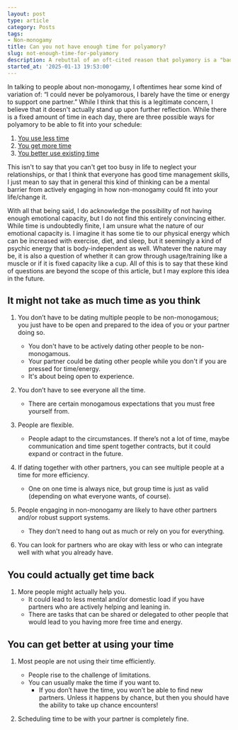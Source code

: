 ```yaml
---
layout: post
type: article
category: Posts
tags:
- Non-monogamy
title: Can you not have enough time for polyamory?
slug: not-enough-time-for-polyamory
description: A rebuttal of an oft-cited reason that polyamory is a "bad fit" for someone.
started_at: '2025-01-13 19:53:00'
---
```


In talking to people about non-monogamy, I oftentimes hear some kind of variation of: “I could never be polyamorous, I barely have the time or energy to support one partner.” While I think that this is a legitimate concern, I believe that it doesn't actually stand up upon further reflection. While there is a fixed amount of time in each day, there are three possible ways for polyamory to be able to fit into your schedule:
1. [You use less time](#it-might-not-take-as-much-time-as-you-think)
2. [You get more time](#you-could-actually-get-more-time-back)
3. [You better use existing time](#you-can-get-better-at-using-your-time)

This isn't to say that you can't get too busy in life to neglect your relationships, or that I think that everyone has good time management skills, I just mean to say that in general this kind of thinking can be a mental barrier from actively engaging in how non-monogamy could fit into your life/change it.

With all that being said, I do acknowledge the possibility of not having enough emotional capacity, but I do not find this entirely convincing either. While time is undoubtedly finite, I am unsure what the nature of our emotional capacity is. I imagine it has some tie to our physical energy which can be increased with exercise, diet, and sleep, but it seemingly a kind of psychic energy that is body-independent as well. Whatever the nature may be, it is also a question of whether it can grow through usage/training like a muscle or if it is fixed capacity like a cup. All of this is to say that these kind of questions are beyond the scope of this article, but I may explore this idea in the future.

## It might not take as much time as you think

1. You don’t have to be dating multiple people to be non-monogamous; you just have to be open and prepared to the idea of you or your partner doing so.
    * You don't have to be actively dating other people to be non-monogamous.
    * Your partner could be dating other people while you don't if you are pressed for time/energy.
    * It's about being open to experience.

2. You don’t have to see everyone all the time.
    * There are certain monogamous expectations that you must free yourself from.

3. People are flexible.
    * People adapt to the circumstances. If there’s not a lot of time, maybe communication and time spent together contracts, but it could expand or contract in the future. 

4. If dating together with other partners, you can see multiple people at a time for more efficiency.
    * One on one time is always nice, but group time is just as valid (depending on what everyone wants, of course).

5. People engaging in non-monogamy are likely to have other partners and/or robust support systems.
    * They don't need to hang out as much or rely on you for everything.

6. You can look for partners who are okay with less or who can integrate well with what you already have.

## You could actually get time back

1. More people might actually help you. 
    * It could lead to less mental and/or domestic load if you have partners who are actively helping and leaning in.
    * There are tasks that can be shared or delegated to other people that would lead to you having more free time and energy.

## You can get better at using your time

1. Most people are not using their time efficiently.
    * People rise to the challenge of limitations.
    * You can usually make the time if you want to.
        * If you don’t have the time, you won’t be able to find new partners. Unless it happens by chance, but then you should have the ability to take up chance encounters!

2. Scheduling time to be with your partner is completely fine.
